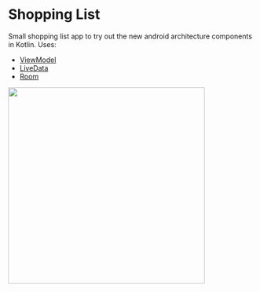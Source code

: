 # Shopping List

Small shopping list app to try out the new android architecture components in 
Kotlin. Uses:

- [ViewModel](https://developer.android.com/topic/libraries/architecture/viewmodel)
- [LiveData](https://developer.android.com/topic/libraries/architecture/livedata)
- [Room](https://developer.android.com/topic/libraries/architecture/room)

<img src="https://user-images.githubusercontent.com/5729175/48680318-23875d00-eb68-11e8-8cda-4380c07ba1ce.png" height="400px"/>
